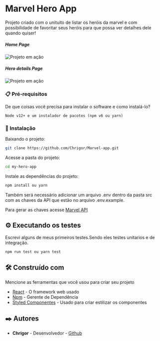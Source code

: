 # Marvel Hero App

Projeto criado com o unituito de listar os heróis da marvel e com possibilidade de favoritar seus heróis para que possa ver detalhes dele quando quiser!

##### Home Page

![Projeto em ação](./src/assets/pages/print-home.png)

##### Hero details Page

![Projeto em ação](./src/assets/pages/print-home.png)

### 📋 Pré-requisitos

De que coisas você precisa para instalar o software e como instalá-lo?

```
Node v12+ e um instalador de pacotes (npm v6 ou yarn)
```

### 🔧 Instalação

Baixando o projeto:

```bash
git clone https://github.com/Chrigor/Marvel-app.git
```

Acesse a pasta do projeto:

```bash
cd my-hero-app
```

Instale as dependências do projeto:

```bash
npm install ou yarn
```

Também será necessário adicionar um arquivo .env dentro da pasta src com as chaves da API que estão no arquivo .env.example.

Para gerar as chaves acesse [Marvel API](https://developer.marvel.com/account)

## ⚙️ Executando os testes

Escrevi alguns de meus primeiros testes.Sendo eles testes unitarios e de integração.

```
npm run test ou yarn test
```

## 🛠️ Construído com

Mencione as ferramentas que você usou para criar seu projeto

- [React](https://pt-br.reactjs.org) - O framework web usado
- [Npm](https://www.npmjs.com) - Gerente de Dependência
- [Styled Componentes](https://styled-components.com) - Usado para criar estilizar os componentes

## ✒️ Autores

- **Chrigor** - Desenvolvedor - [Github](https://github.com/Chrigor)
